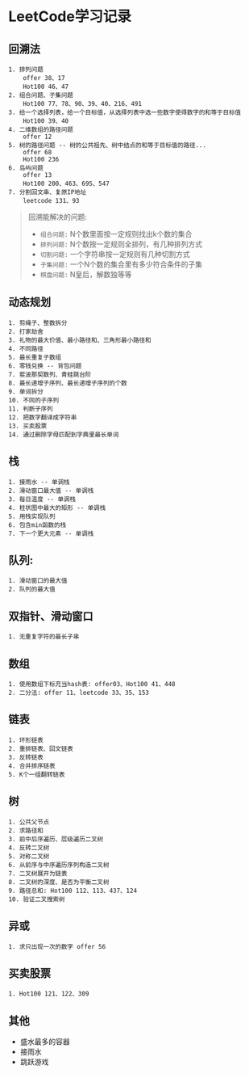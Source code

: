 # LeetCode学习记录

## 回溯法
    1. 排列问题
        offer 38、17
        Hot100 46、47
    2. 组合问题、子集问题
        Hot100 77、78、90、39、40、216、491
    3. 给一个选择列表，给一个目标值，从选择列表中选一些数字使得数字的和等于目标值
        Hot100 39、40
    4. 二维数组的路径问题
        offer 12
    5. 树的路径问题 -- 树的公共祖先、树中结点的和等于目标值的路径...
        offer 68
        Hot100 236
    6. 岛屿问题
        offer 13
        Hot100 200、463、695、547
    7. 分割回文串、复原IP地址
        leetcode 131、93

> 回溯能解决的问题:
> + `组合问题:` N个数里面按一定规则找出k个数的集合
> + `排列问题:` N个数按一定规则全排列，有几种排列方式
> + `切割问题:` 一个字符串按一定规则有几种切割方式
> + `子集问题:` 一个N个数的集合里有多少符合条件的子集
> + `棋盘问题:` N皇后，解数独等等

## 动态规划
    1. 剪绳子、整数拆分
    2. 打家劫舍
    3. 礼物的最大价值、最小路径和、三角形最小路径和
    4. 不同路径
    5. 最长重复子数组
    6. 零钱兑换 -- 背包问题
    7. 斐波那契数列、青蛙跳台阶
    8. 最长递增子序列、最长递增子序列的个数
    9. 单词拆分
    10. 不同的子序列
    11. 判断子序列
    12. 把数字翻译成字符串
    13. 买卖股票
    14. 通过删除字母匹配到字典里最长单词

## 栈
    1. 接雨水 -- 单调栈
    2. 滑动窗口最大值 -- 单调栈
    3. 每日温度 -- 单调栈
    4. 柱状图中最大的矩形 -- 单调栈
    5. 用栈实现队列
    6. 包含min函数的栈
    7. 下一个更大元素 -- 单调栈

## 队列:
    1. 滑动窗口的最大值
    2. 队列的最大值

## 双指针、滑动窗口
    1. 无重复字符的最长子串

## 数组
    1. 使用数组下标充当hash表: offer03、Hot100 41、448
    2. 二分法: offer 11、leetcode 33、35、153

## 链表
    1. 环形链表
    2. 重排链表、回文链表
    3. 反转链表
    4. 合并排序链表
    5. K个一组翻转链表

## 树
    1. 公共父节点
    2. 求路径和
    3. 前中后序遍历、层级遍历二叉树
    4. 反转二叉树
    5. 对称二叉树
    6. 从前序与中序遍历序列构造二叉树
    7. 二叉树展开为链表
    8. 二叉树的深度、是否为平衡二叉树
    9. 路径总和: Hot100 112、113、437、124
    10. 验证二叉搜索树

## 异或
    1. 求只出现一次的数字 offer 56

## 买卖股票
    1. Hot100 121、122、309

## 其他
+ 盛水最多的容器
+ 接雨水
+ 跳跃游戏
